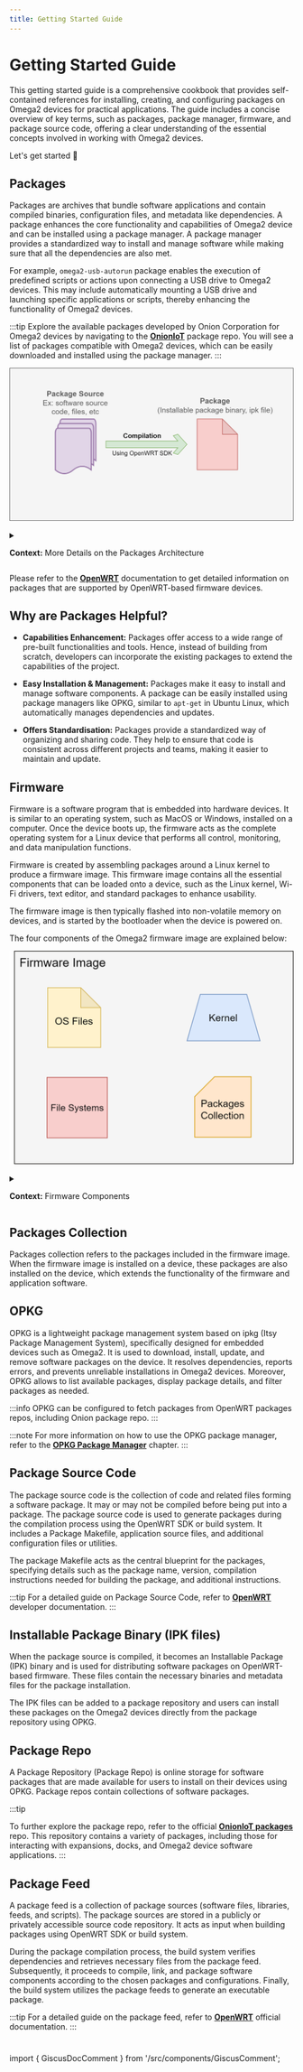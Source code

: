 ```yaml
---
title: Getting Started Guide
---
```


# Getting Started Guide

This getting started guide is a comprehensive cookbook that provides self-contained references for installing, creating, and configuring packages on Omega2 devices for practical applications. The guide includes a concise overview of key terms, such as packages, package manager, firmware, and package source code, offering a clear understanding of the essential concepts involved in working with Omega2 devices.

Let's get started 🚀

## Packages

Packages are archives that bundle software applications and contain compiled binaries, configuration files, and metadata like dependencies. A package enhances the core functionality and capabilities of Omega2 device and can be installed using a package manager. A package manager provides a standardized way to install and manage software while making sure that all the dependencies are also met. 

For example, `omega2-usb-autorun` package enables the execution of predefined scripts or actions upon connecting a USB drive to Omega2 devices. This may include automatically mounting a USB drive and launching specific applications or scripts, thereby enhancing the functionality of Omega2 devices.

:::tip 
Explore the available packages developed by Onion Corporation for Omega2 devices by navigating to the [**OnionIoT**](http://repo.onioniot.com/omega2/packages/openwrt-22.03.5/onion/) package repo. You will see a list of packages compatible with Omega2 devices, which can be easily downloaded and installed using the package manager.
:::

![Packages Diagram](../../static/img//getting-started-guide/ipk-packages.png "Packages")

<!-- Packages Diagram Source Code

<iframe frameborder="0" style="width:100%;height:303px;" src="https://viewer.diagrams.net/?tags=%7B%7D&highlight=0000ff&edit=_blank&layers=1&nav=1#G1atYlLOH0eIhNPTF7XXZhrJ2OSuzK5ItA"></iframe>
 -->

<details>
<summary>

**Context:** More Details on the Packages Architecture

</summary>

Omega2 device is based on the `mipsel_24kc` architecture, and it exclusively supports packages created for this architecture. Following are the components of the `mipsel_24kc.ipk` package architecture:

- **mipsel:** Refers to processor architecture. It stands for 'Microprocessor without Interlocked Pipeline Stages, Little Endian.' The Omega2 features a Little Endian MIPS Processor

- **24kc:** Refers to the CPU type. In this case, it is a **32-bit RISC** (Reduced Instruction Set Computing) core within the MIPS architecture, used for high-performance applications 

- **.ipk Format:** Represents an IPK (Itsy Package) file, a packaging format for software distribution. It is designed for Linux-based systems, especially in embedded devices.

</details>

Please refer to the [**OpenWRT**](https://openwrt.org/packages/start) documentation to get detailed information on packages that are supported by OpenWRT-based firmware devices.

## Why are Packages Helpful?

 - **Capabilities Enhancement:** Packages offer access to a wide range of pre-built functionalities and tools. Hence, instead of building from scratch, developers can incorporate the existing packages to extend the capabilities of the project.

 - **Easy Installation & Management:** Packages make it easy to install and manage software components. A package can be easily installed using package managers like OPKG, similar to `apt-get` in Ubuntu Linux, which automatically manages dependencies and updates.

 - **Offers Standardisation:** Packages provide a standardized way of organizing and sharing code. They help to ensure that code is consistent across different projects and teams, making it easier to maintain and update.

## Firmware

Firmware is a software program that is embedded into hardware devices. It is similar to an operating system, such as MacOS or Windows, installed on a computer. Once the device boots up, the firmware acts as the complete operating system for a Linux device that performs all control, monitoring, and data manipulation functions.

Firmware is created by assembling packages around a Linux kernel to produce a firmware image. This firmware image contains all the essential components that can be loaded onto a device, such as the Linux kernel, Wi-Fi drivers, text editor, and standard packages to enhance usability.

The firmware image is then typically flashed into non-volatile memory on devices, and is started by the bootloader when the device is powered on.

The four components of the Omega2 firmware image are explained below:

![Firmware Image Diagram](../../static/img//getting-started-guide/firmware-image.png "Firmware Image")

<!-- Firmware Image Diagram Code

<iframe frameborder="0" style="width:100%;height:542px;" src="https://viewer.diagrams.net/?tags=%7B%7D&highlight=0000ff&edit=_blank&layers=1&nav=1#G1hVNJm84bH1W6PkfmFmQzoNbKQy0TgD82"></iframe>
 -->

<details>
<summary>

**Context:** Firmware Components

</summary>

 - **OS Files:**
    OS files are part of the software that runs on a computer. They help manage and organize all the computer's resources and act as a bridge between the software and the actual hardware.

 - **Kernel:**
    The kernel is a main part of the firmware that acts as a link between user programs and hardware devices. It mainly manages the communication between software applications and hardware like the CPU, disks, and memory.
    
    The Device Tree is a hierarchical data structure that describes the hardware configuration of a system during the Linux boot process. The kernel uses the Device Tree to discover the hardware topology at runtime, allowing it to support a wide range of hardware without hard-coding specific details into the kernel. 

 - **File Systems:**
    A file system organizes and manages data on a storage device and defines how files are named, stored, and retrieved from a storage device.

</details>

## Packages Collection  

Packages collection refers to the packages included in the firmware image. When the firmware image is installed on a device, these packages are also installed on the device, which extends the functionality of the firmware and application software.

## OPKG

OPKG is a lightweight package management system based on ipkg (Itsy Package Management System), specifically designed for embedded devices such as Omega2. It is used to download, install, update, and remove software packages on the device. It resolves dependencies, reports errors, and prevents unreliable installations in Omega2 devices. Moreover, OPKG allows to list available packages, display package details, and filter packages as needed.

:::info
OPKG can be configured to fetch packages from OpenWRT packages repos, including Onion package repo.
:::

:::note
For more information on how to use the OPKG package manager, refer to the [**OPKG Package Manager**](https://documentation.onioniot.com/packages/opkg-package-manager/) chapter.
:::

## Package Source Code

The package source code is the collection of code and related files forming a software package. It may or may not be compiled before being put into a package. The package source code is used to generate packages during the compilation process using the OpenWRT SDK or build system. It includes a Package Makefile, application source files, and additional configuration files or utilities.

The package Makefile acts as the central blueprint for the packages, specifying details such as the package name, version, compilation instructions needed for building the package, and additional instructions.

:::tip
For a detailed guide on Package Source Code, refer to [**OpenWRT**](https://openwrt.org/docs/guide-developer/source-code/start#the_openwrt_source_code) developer documentation.
:::

## Installable Package Binary (IPK files)

When the package source is compiled, it becomes an Installable Package (IPK) binary and is used for distributing software packages on OpenWRT-based firmware. These files contain the necessary binaries and metadata files for the package installation.

The IPK files can be added to a package repository and users can install these packages on the Omega2 devices directly from the package repository using OPKG.

## Package Repo

A Package Repository (Package Repo) is online storage for software packages that are made available for users to install on their devices using OPKG. Package repos contain collections of software packages.

:::tip

To further explore the package repo, refer to the official [**OnionIoT packages**](http://repo.onioniot.com/omega2/packages/openwrt-22.03.5/onion/) repo. This repository contains a variety of packages, including those for interacting with expansions, docks, and Omega2 device software applications.
:::

## Package Feed 

A package feed is a collection of package sources (software files, libraries, feeds, and scripts). The package sources are stored in a publicly or privately accessible source code repository. It acts as input when building packages using OpenWRT SDK or build system. 

During the package compilation process, the build system verifies dependencies and retrieves necessary files from the package feed. Subsequently, it proceeds to compile, link, and package software components according to the chosen packages and configurations. Finally, the build system utilizes the package feeds to generate an executable package.

:::tip
For a detailed guide on the package feed, refer to [**OpenWRT**](https://openwrt.org/docs/guide-developer/feeds#feed_configuration) official documentation.
:::

<!-- comment section -->
#
import { GiscusDocComment } from '/src/components/GiscusComment';

<GiscusDocComment />